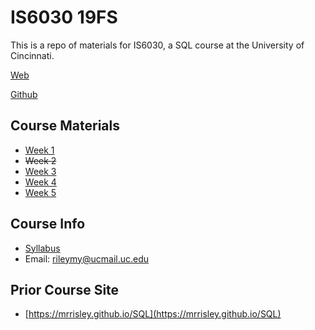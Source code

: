 # IS6030 19FS
This is a repo of materials for IS6030, a SQL course at the University of Cincinnati.

[Web](https://mrrisley.github.io/sql-uc-fall2019/)

[Github](https://github.com/MRRisley/sql-uc-fall2019)

## Course Materials

+ [Week 1](https://mrrisley.github.io/sql-uc-fall2019/week-1/)
+ ~~Week 2~~
+ [Week 3](https://mrrisley.github.io/sql-uc-fall2019/week-3/)
+ [Week 4](https://mrrisley.github.io/sql-uc-fall2019/week-4/)
+ [Week 5](https://mrrisley.github.io/sql-uc-fall2019/week-5/)

## Course Info

+ [Syllabus](https://mrrisley.github.io/sql-uc-fall2019/docs/IS6030_003&004_Risley_Syllabus_19FS.pdf)
+ Email: rileymy@ucmail.uc.edu

## Prior Course Site

+ [https://mrrisley.github.io/SQL](https://mrrisley.github.io/SQL)










